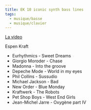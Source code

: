 ```yaml
---
title: EK 10 iconic synth bass lines
tags:
  - musique/basse
  - musique/clavier
---
```


[La video](https://www.youtube.com/watch?v=WJPO1OTZQdc)

Espen Kraft

- Eurhythmics - Sweet Dreams
- Giorgio Moroder - Chase
- Madonna - Into the groove
- Depeche Mode - World in my eyes
- Phil Collins - Sussudio
- Michael Jackson - Bad
- New Order - Blue Monday
- Kraftwerk - The Robots
- Pet Shop Boys - West End Girls
- Jean-Michel Jarre - Oxygène part IV